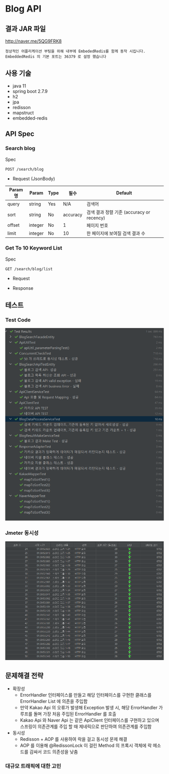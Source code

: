 # Blog API

## 결과 JAR 파일
http://naver.me/5QG9FRK8

```
정상적인 어플리케이션 부팅을 위해 내부에 EmbededRedis를 함께 동작 시킵니다.
EmbeddedRedis 의 기본 포트는 36379 로 설정 했습니다
```

## 사용 기술
* java 11
* spring boot 2.7.9
* h2
* jpa
* redisson
* mapstruct
* embedded-redis

## API Spec

### Search blog
Spec
```
POST /search/blog
```

* Request (JsonBody)

Param명 | Param |	Type | 필수 |	Default |
---|-------|-----------|----------|------------
query |	string |	Yes |	N/A |	검색어
sort |	string |	No |	accuracy |	검색 결과 정렬 기준 (accuracy or recency)
offset	| integer |	No |	1 |	페이지 번호
limit	| integer |	No |	10 |	한 페이지에 보여질 검색 결과 수


### Get To 10 Keyword List 
Spec
```
GET /search/blog/list
```

* Request

* Response

## 테스트

### Test Code
![img.png](img/img2.png)

### Jmeter 동시성
![img.png](img/img.png)

## 문제해결 전략
* 확장성
   - ErrorHandler 인터페이스를 만들고 해당 인터페이스를 구현한 클래스를 ErrorHandler List 에 의존을 주입함
   - 만약 Kakao Api 의 오류가 발생해 Exception 발생 시, 해당 ErrorHandler 가 루프를 돌며 가장 처음 주입된 ErrorHandler 를 호출
   - Kakao Api 와 Naver Api 는 같은 ApiClient 인터페이스를 구현하고 있으며 스프링이 의존관계를 주입 할 때 제네릭으로 판단하여 의존관계를 주입함
* 동시성
   - Redisson + AOP 를 사용하여 락을 걸고 동시성 문제 해결
   - AOP 를 이용해 @RedissonLock 이 걸린 Method 의 프록시 객체에 락 메소드를 감싸서 코드 의존성을 낮춤

### 대규모 트래픽에 대한 고민
